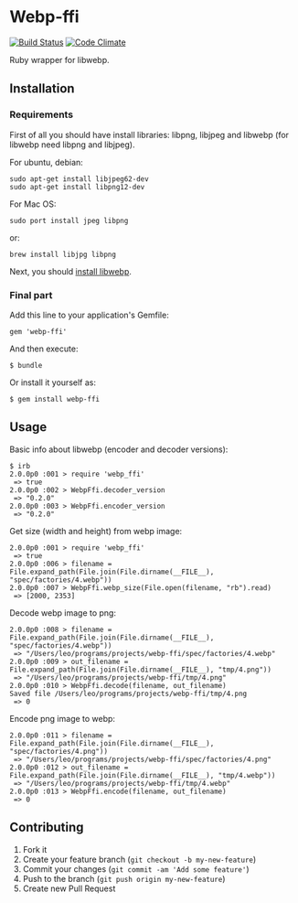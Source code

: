 # Webp-ffi

[![Build Status](https://travis-ci.org/le0pard/webp-ffi.png)](https://travis-ci.org/le0pard/webp-ffi) 
[![Code Climate](https://codeclimate.com/github/le0pard/webp-ffi.png)](https://codeclimate.com/github/le0pard/webp-ffi)

Ruby wrapper for libwebp.

## Installation

### Requirements

First of all you should have install libraries: libpng, libjpeg and libwebp (for libwebp need libpng and libjpeg).

For ubuntu, debian:

    sudo apt-get install libjpeg62-dev
    sudo apt-get install libpng12-dev
    
For Mac OS:

    sudo port install jpeg libpng
    
or:

    brew install libjpg libpng
    
Next, you should [install libwebp](https://developers.google.com/speed/webp/docs/compiling).

### Final part

Add this line to your application's Gemfile:

    gem 'webp-ffi'

And then execute:

    $ bundle

Or install it yourself as:

    $ gem install webp-ffi

## Usage

Basic info about libwebp (encoder and decoder versions):

    $ irb
    2.0.0p0 :001 > require 'webp_ffi'
     => true 
    2.0.0p0 :002 > WebpFfi.decoder_version
     => "0.2.0" 
    2.0.0p0 :003 > WebpFfi.encoder_version
     => "0.2.0"
     
Get size (width and height) from webp image:

    2.0.0p0 :001 > require 'webp_ffi'
     => true
    2.0.0p0 :006 > filename = File.expand_path(File.join(File.dirname(__FILE__), "spec/factories/4.webp"))
    2.0.0p0 :007 > WebpFfi.webp_size(File.open(filename, "rb").read)
     => [2000, 2353]
    
Decode webp image to png:

    2.0.0p0 :008 > filename = File.expand_path(File.join(File.dirname(__FILE__), "spec/factories/4.webp"))
     => "/Users/leo/programs/projects/webp-ffi/spec/factories/4.webp" 
    2.0.0p0 :009 > out_filename = File.expand_path(File.join(File.dirname(__FILE__), "tmp/4.png"))
     => "/Users/leo/programs/projects/webp-ffi/tmp/4.png" 
    2.0.0p0 :010 > WebpFfi.decode(filename, out_filename)
    Saved file /Users/leo/programs/projects/webp-ffi/tmp/4.png
     => 0 

Encode png image to webp:

    2.0.0p0 :011 > filename = File.expand_path(File.join(File.dirname(__FILE__), "spec/factories/4.png"))
     => "/Users/leo/programs/projects/webp-ffi/spec/factories/4.png" 
    2.0.0p0 :012 > out_filename = File.expand_path(File.join(File.dirname(__FILE__), "tmp/4.webp"))
     => "/Users/leo/programs/projects/webp-ffi/tmp/4.webp" 
    2.0.0p0 :013 > WebpFfi.encode(filename, out_filename)
     => 0

## Contributing

1. Fork it
2. Create your feature branch (`git checkout -b my-new-feature`)
3. Commit your changes (`git commit -am 'Add some feature'`)
4. Push to the branch (`git push origin my-new-feature`)
5. Create new Pull Request
